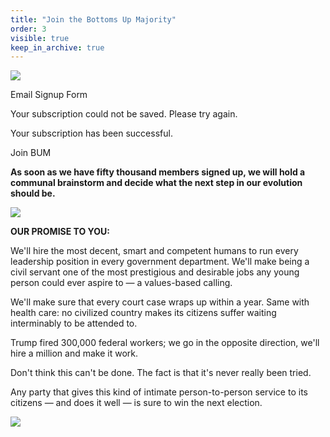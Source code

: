 ```yaml
---
title: "Join the Bottoms Up Majority"
order: 3
visible: true
keep_in_archive: true
---
```


![](https://cdn.prod.website-files.com/5ab163de19104964ce8a64b9/68bf26bc066fb60c6f8887da_low%20rez%20b%20u%20m%20white%20bg.jpg)

Email Signup Form

Your subscription could not be saved. Please try again.

Your subscription has been successful.

Join BUM

**As soon as we have fifty thousand members signed up, we will hold a communal brainstorm and decide what the next step in our evolution should be.**

![](https://cdn.prod.website-files.com/5ab163de19104964ce8a64b9/68bf263804b6a5ece3e08666_hold%20on%20to%20your%20butts%20white%20bg.jpg)

**OUR PROMISE TO YOU:**

We'll hire the most decent, smart and competent humans to run every leadership position in every government department. We'll make being a civil servant one of the most prestigious and desirable jobs any young person could ever aspire to — a values-based calling.

We'll make sure that every court case wraps up within a year. Same with health care: no civilized country makes its citizens suffer waiting interminably to be attended to.

Trump fired 300,000 federal workers; we go in the opposite direction, we'll hire a million and make it work.

Don't think this can't be done. The fact is that it's never really been tried.

Any party that gives this kind of intimate person-to-person service to its citizens — and does it well — is sure to win the next election.

![](https://cdn.prod.website-files.com/5ab163de19104964ce8a64b9/678ac49ab03c1d3fe62abeaf_third%20force%20logo%20color%20outlined.jpg)

